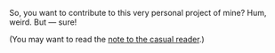 So, you want to contribute to this very personal project of mine?
Hum, weird.
But&nbsp;&mdash;&nbsp;sure!

(You may want to read the [note to the casual reader](../README.md#2-note-to-the-casual-reader).)

